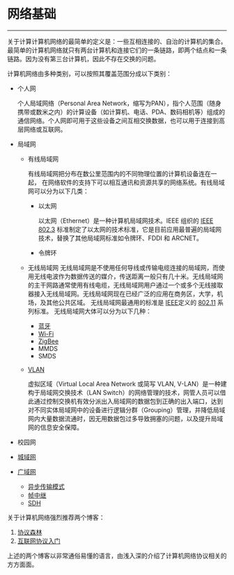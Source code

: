 # 网络基础

---

关于计算计算机网络的最简单的定义是：一些互相连接的、自治的计算机的集合。最简单的计算机网络就只有两台计算机和连接它们的一条链路，即两个结点和一条链路。因为没有第三台计算机，因此不存在交换的问题。

计算机网络由多种类别，可以按照其覆盖范围分成以下类别：

 * 个人网

   个人局域网络（Personal Area Network，缩写为PAN），指个人范围（随身携带或数米之内）的计算设备（如计算机、电话、PDA、数码相机等）组成的通信网络。个人网即可用于这些设备之间互相交换数据，也可以用于连接到高层网络或互联网。

 * 局域网

   * 有线局域网

       有线局域网把分布在数公里范围内的不同物理位置的计算机设备连在一起，
在网络软件的支持下可以相互通讯和资源共享的网络系统。有线局域网可以分为以下几类：
       * 以太网

           以太网（Ethernet）是一种计算机局域网技术。IEEE 组织的 [IEEE 802.3](https://en.wikipedia.org/wiki/IEEE_802.3) 标准制定了以太网的技术标准，它是目前应用最普遍的局域网技术，替换了其他局域网标准如令牌环、FDDI 和 ARCNET。

       * 令牌环

   * 无线局域网
       无线局域网是不使用任何导线或传输电缆连接的局域网，而使用无线电波作为数据传送的媒介，传送距离一般只有几十米。无线局域网的主干网路通常使用有线电缆，无线局域网用户通过一个或多个无线接取器接入无线局域网。无线局域网现在已经广泛的应用在商务区，大学，机场，及其他公共区域。
无线局域网最通用的标准是 [IEEE](https://zh.wikipedia.org/wiki/IEEE)定义的 [802.11](https://zh.wikipedia.org/wiki/IEEE_802.11) 系列标准。
       无线局域网大体可以分为以下几种：
       * [蓝牙](https://en.wikipedia.org/wiki/Bluetooth)
       * [Wi-Fi](https://zh.wikipedia.org/wiki/Wi-Fi)
       * [ZigBee](https://zh.wikipedia.org/wiki/ZigBee)
       * MMDS
       * SMDS

   * [VLAN](https://en.wikipedia.org/wiki/Virtual_LAN)

       虚拟区域（Virtual Local Area Network 或简写 VLAN, V-LAN）是一种建构于局域网交换技术（LAN Switch）的网络管理的技术，网管人员可以借此通过控制交换机有效分派出入局域网的数据包到正确的出入端口，达到对不同实体局域网中的设备进行逻辑分群（Grouping）管理，并降低局域网内大量数据流通时，因无用数据包过多导致拥塞的问题，以及提升局域网的信息安全保障。

 * 校园网

 * [城域网](https://zh.wikipedia.org/wiki/城域网)

 * [广域网](https://zh.wikipedia.org/wiki/广域网)

    * [异步传输模式](https://zh.wikipedia.org/wiki/异步传输模式)
    * [帧中继](https://zh.wikipedia.org/wiki/帧中继)
    * [SDH](https://zh.wikipedia.org/wiki/SDH)


关于计算机网络强烈推荐两个博客：

1. [协议森林](http://www.cnblogs.com/vamei/archive/2012/12/05/2802811.html)
2. [互联网协议入门](http://www.ruanyifeng.com/blog/2012/05/internet_protocol_suite_part_i.html)

上述的两个博客以非常通俗易懂的语言，由浅入深的介绍了计算机网络协议相关的
方方面面。
